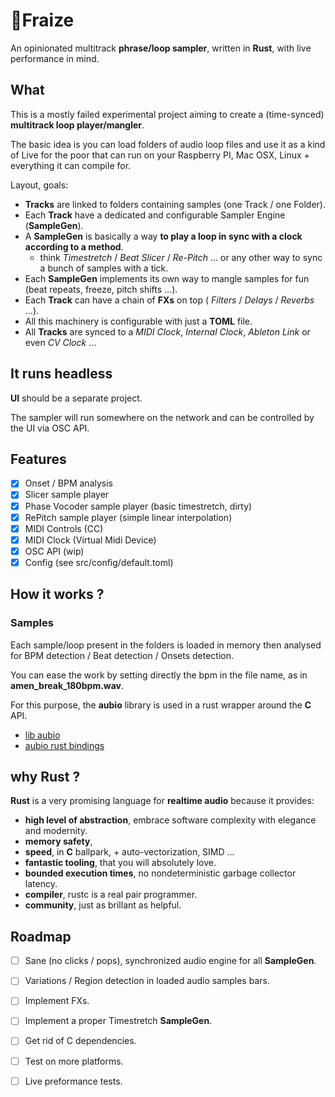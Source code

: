 # 🍓Fraize

An opinionated multitrack **phrase/loop sampler**, written in **Rust**, with live performance in mind.

## What

This is a mostly failed experimental project aiming to create a (time-synced) **multitrack loop player/mangler**.

The basic idea is you can load folders of audio loop files and use it as a kind of Live for the poor that can run on your Raspberry PI, Mac OSX, Linux + everything it can compile for.

Layout, goals:

- **Tracks** are linked to folders containing samples (one Track / one Folder).
- Each **Track** have a dedicated and configurable Sampler Engine (**SampleGen**).
- A **SampleGen** is basically a way **to play a loop in sync with a clock according to a method**. 
    - think *Timestretch* / *Beat Slicer* / *Re-Pitch* ... or any other way to sync a bunch of samples with a tick.
- Each **SampleGen** implements its own way to mangle samples for fun (beat repeats, freeze, pitch shifts ...).
- Each **Track** can have a chain of **FXs** on top ( *Filters* / *Delays* / *Reverbs* ...).
- All this machinery is configurable with just a **TOML** file.
- All **Tracks** are synced to a *MIDI Clock*, *Internal Clock*, *Ableton Link* or even *CV Clock* ...

## It runs headless

**UI** should be a separate project. 

The sampler will run somewhere on the network and can be controlled by the UI via OSC API.

## Features

- [X] Onset / BPM analysis
- [X] Slicer sample player
- [X] Phase Vocoder sample player (basic timestretch, dirty)
- [X] RePitch sample player (simple linear interpolation)
- [X] MIDI Controls (CC)
- [X] MIDI Clock (Virtual Midi Device)
- [X] OSC API (wip)
- [X] Config (see src/config/default.toml)

## How it works ?

### Samples

Each sample/loop present in the folders is loaded in memory then analysed for BPM detection / Beat detection / Onsets detection.

You can ease the work by setting directly the bpm in the file name, as in **amen_break_180bpm.wav**.

For this purpose, the **aubio** library is used in a rust wrapper around the **C** API.

- [lib aubio](https://aubio.org/)
- [aubio rust bindings](https://github.com/discordance/aubio-rs)

## why Rust ?

**Rust** is a very promising language for **realtime audio** because it provides:

- **high level of abstraction**, embrace software complexity with elegance and modernity.
- **memory safety**,
- **speed**, in **C** ballpark, + auto-vectorization, SIMD ...
- **fantastic tooling**, that you will absolutely love.
- **bounded execution times**, no nondeterministic garbage collector latency.
- **compiler**, rustc is a real pair programmer.
- **community**, just as brillant as helpful.

## Roadmap

- [ ] Sane (no clicks / pops), synchronized audio engine for all **SampleGen**.
- [ ] Variations / Region detection in loaded audio samples bars.
- [ ] Implement FXs.
- [ ] Implement a proper Timestretch **SampleGen**.
- [ ] Get rid of C dependencies.
- [ ] Test on more platforms.
- [ ] Live preformance tests.

